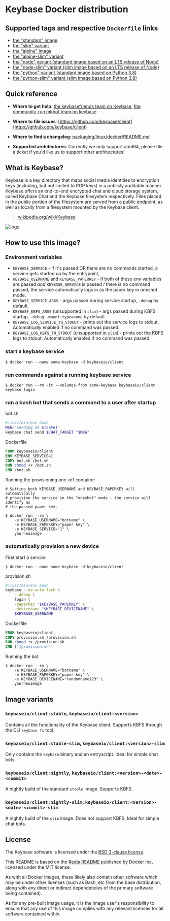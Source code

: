 # Keybase Docker distribution

## Supported tags and respective `Dockerfile` links

- [the "standard" image](https://github.com/keybase/client/blob/master/packaging/linux/docker/standard/Dockerfile)
- [the "slim" variant](https://github.com/keybase/client/blob/master/packaging/linux/docker/slim/Dockerfile)
- [the "alpine" image](https://github.com/keybase/client/blob/master/packaging/linux/docker/alpine/Dockerfile)
- [the "alpine-slim" variant](https://github.com/keybase/client/blob/master/packaging/linux/docker/alpine-slim/Dockerfile)
- [the "node" variant (standard image based on an LTS release of Node)](https://github.com/keybase/client/blob/master/packaging/linux/docker/node/Dockerfile)
- [the "node-slim" variant (slim image based on an LTS release of Node)](https://github.com/keybase/client/blob/master/packaging/linux/docker/node-slim/Dockerfile)
- [the "python" variant (standard image based on Python 3.8)](https://github.com/keybase/client/blob/master/packaging/linux/docker/python/Dockerfile)
- [the "python-slim" variant (slim image based on Python 3.8)](https://github.com/keybase/client/blob/master/packaging/linux/docker/python-slim/Dockerfile)

## Quick reference

- **Where to get help**:
  [the keybasefriends team on Keybase](https://keybase.io/team/keybasefriends), [the community-run mkbot team on keybase](https://keybase.io/team/mkbot) 

- **Where to file issues**:
  [https://github.com/keybase/client](https://github.com/keybase/client)

- **Where to find a changelog**:
  [packaging/linux/docker/README.md](https://github.com/keybase/client/blob/master/packaging/linux/docker/README.md)

- **Supported architectures**:
  Currently we only support amd64, please file a ticket if you'd like us to
  support other architectures!

## What is Keybase?

Keybase is a key directory that maps social media identities to encryption keys
(including, but not limited to PGP keys) in a publicly auditable manner.
Keybase offers an end-to-end encrypted chat and cloud storage system,
called Keybase Chat and the Keybase filesystem respectively. Files placed in
the public portion of the filesystem are served from a public endpoint, as well
as locally from a filesystem mounted by the Keybase client.

> [wikipedia.org/wiki/Keybase](https://en.wikipedia.org/wiki/Keybase)

![logo](https://keybase.io/images/icons/icon-keybase-logo-64@2x.png)

## How to use this image?

### Environment variables

- `KEYBASE_SERVICE` - if it's passed OR there are no commands started, a service
  gets started up by the entrypoint,
- `KEYBASE_USERNAME` and `KEYBASE_PAPERKEY` - if both of these env variables are
  passed _and_ `KEYBASE_SERVICE` is passed / there is no command passed, the
  service automatically logs in as the paper key in oneshot mode.
- `KEYBASE_SERVICE_ARGS` - args passed during service startup, `-debug` by default.
- `KEYBASE_KBFS_ARGS` (unsupported in `slim`) - args passed during KBFS startup, `-debug -mount-type=none` by default.
- `KEYBASE_LOG_SERVICE_TO_STDOUT` - prints out the service logs to stdout. Automatically enabled if no command was passed.
- `KEYBASE_LOG_KBFS_TO_STDOUT` (unsupported in `slim`) - prints out the KBFS logs to stdout. Automatically enabled if no command was passed.

### start a keybase service

```console
$ docker run --name some-keybase -d keybaseio/client
```

### run commands against a running keybase service

```console
$ docker run --rm -it --volumes-from some-keybase keybaseio/client keybase login
```

### run a bash bot that sends a command to a user after startup

bot.sh
```bash
#!/usr/bin/env bash
MSG="sending at $(date)"
keybase chat send $CHAT_TARGET "$MSG"
```

Dockerfile
```dockerfile
FROM keybaseio/client
ENV KEYBASE_SERVICE=1
COPY bot.sh /bot.sh
RUN chmod +x /bot.sh
CMD /bot.sh
```

Running the provisioning one-off container
```console
# Setting both KEYBASE_USERNAME and KEYBASE_PAPERKEY will automatically
# provision the service in the "oneshot" mode - the service will identify as
# the passed paper key.

$ docker run --rm \
    -e KEYBASE_USERNAME="botname" \
    -e KEYBASE_PAPERKEY="paper key" \
    -e KEYBASE_SERVICE="1" \
    yournewimage
```

### automatically provision a new device

First start a service
```console
$ docker run --name some-keybase -d keybaseio/client
```

provision.sh
```bash
#!/usr/bin/env bash
keybase --no-auto-fork \
    --debug \
    login \
    -paperkey "$KEYBASE_PAPERKEY" \
    -devicename "$KEYBASE_DEVICENAME" \
    $KEYBASE_USERNAME
```

Dockerfile
```dockerfile
FROM keybaseio/client
COPY provision.sh /provision.sh
RUN chmod +x /provision.sh
CMD ["/provision.sh"]
```

Running the bot
```console
$ docker run --rm \
    -e KEYBASE_USERNAME="botname" \
    -e KEYBASE_PAPERKEY="paper key" \
    -e KEYBASE_DEVICENAME="randomname123" \
    yournewimage
```


## Image variants

### `keybaseio/client:stable`, `keybaseio/client:<version>`

Contains all the functionality of the Keybase client. Supports KBFS through the
CLI `keybase fs` tool.

### `keybaseio/client:stable-slim`, `keybaseio/client:<version>-slim`

Only contains the `keybase` binary and an entryscript. Ideal for simple
chat bots.

### `keybaseio/client:nightly`, `keybaseio/client:<version>-<date>-<commit>`

A nightly build of the standard `stable` image. Supports KBFS.

### `keybaseio/client:nightly-slim`, `keybaseio/client:<version>-<date>-<commit>-slim`

A nightly build of the `slim` image. Does not support KBFS. Ideal for simple
chat bots.

## License

The Keybase software is licensed under the [BSD 3-clause license](https://github.com/keybase/client/blob/master/LICENSE).

This README is based on the [Redis README](https://raw.githubusercontent.com/docker-library/docs/master/redis/README.md)
published by Docker Inc, licensed under the MIT license.

As with all Docker images, these likely also contain other software which may
be under other licenses (such as Bash, etc from the base distribution, along
with any direct or indirect dependencies of the primary software being
contained).

As for any pre-built image usage, it is the image user's responsibility to
ensure that any use of this image complies with any relevant licenses for all
software contained within.
